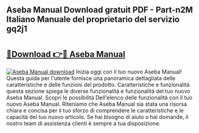 ## Aseba Manual Download gratuit PDF - Part-n2M Italiano Manuale del proprietario del servizio gq2j1

# <h2><a href="http://dfgzzp.blite.top/?on=Aseba+Manual">🔗Download 👉🔴 Aseba Manual</a></h2>

[![Aseba Manual download](https://i.imgur.com/lujVjoI.png)](http://dfgzzp.blite.top/?on=Aseba+Manual)
Inizia oggi con il tuo nuovo Aseba Manual! Questa guida per l'utente fornisce una panoramica dettagliata delle caratteristiche e delle funzioni del prodotto. Caratteristiche e funzionalità questa sezione spiega le diverse funzionalità e funzionalità del tuo nuovo Aseba Manual. Scopri le possibilità Dell'elenco delle funzionalità con il tuo nuovo Aseba Manual. Riteniamo che Aseba Manual sia stata una risorsa chiara e concisa per il tuo sforzo di comprendere le caratteristiche e le capacità del tuo nuovo articolo. Se hai bisogno di aiuto o hai domande, il nostro team di assistenza clienti è sempre a tua disposizione.
